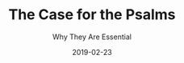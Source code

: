 ---
date: 2019-02-23
dateYear: 2019
isbn: 9780062230522
title: The Case for the Psalms
subtitle: Why They Are Essential
description: "Widely regarded as the modern C. S. Lewis, N. T. Wright, one of the world’s most trusted and popular Bible scholars and the bestselling author of Simply Christian and Surprised by Hope, presents a manifesto urging Christians to live and pray the Bible’s Psalms in The Case for the Psalms. Wright seeks to reclaim the power of the Psalms, which were once at the core of prayer life. He argues that, by praying and living the Psalms, we enter into a worldview, a way of communing with God and knowing him more intimately, and receive a map by which we understand the contours and direction of our lives. For this reason, all Christians need to read, pray, sing, and live the Psalms. By providing the historical, literary, and spiritual contexts for reading these hymns from ancient Israel’s songbook, The Case for the Psalms provides the tools for incorporating these divine poems into our sacred practices and into our spirituality itself."
cover: cover-the-case-for-psalms.jpeg
coverGoogle: https://books.google.com/books/content?id=021e4xuWPM0C&printsec=frontcover&img=1&zoom=1&edge=curl&source=gbs_api
pageCount: 208
authors: N. T. Wright
publishers: Harper Collins
published: 2013-09-03
publishedYear: 2013
shelves:
- non-fiction
---